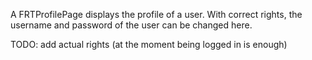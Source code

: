A FRTProfilePage displays the profile of a user. With correct rights, the username and password of the user can be changed here.

TODO: add actual rights (at the moment being logged in is enough)